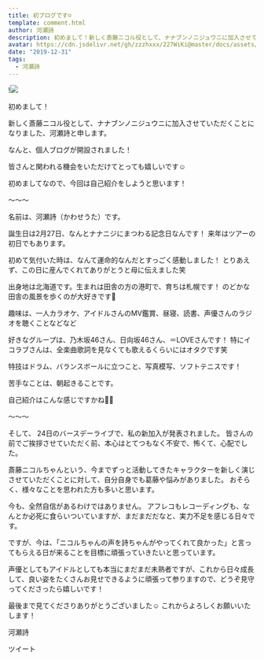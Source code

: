 ```yaml
---
title: 初ブログです☺︎
template: comment.html
author: 河瀬詩
description: 初めまして！新しく斎藤ニコル役として、ナナブンノニジュウニに加入させていただくことになりました、河瀬詩と申します。なんと、個人ブログが開設されました！皆さんと関われる機会をいただけてと...
avatar: https://cdn.jsdelivr.net/gh/zzzhxxx/227WiKi@master/docs/assets/photo/avatar/uta.jpg
date: "2019-12-31"
tags:
  - 河瀬詩
---
```


!![](https://cdn.jsdelivr.net/gh/227WiKi/227WiKi-image@master/blog-image/uta-2019-12-31_1.jpg)



  初めまして！

新しく斎藤ニコル役として、ナナブンノニジュウニに加入させていただくことになりました、河瀬詩と申します。

なんと、個人ブログが開設されました！

皆さんと関われる機会をいただけてとっても嬉しいです☺︎

初めましてなので、今回は自己紹介をしようと思います！


〜〜〜


名前は、河瀬詩（かわせうた）です。


誕生日は2月27日、なんとナナニジにまつわる記念日なんです！
来年はツアーの初日でもあります。

初めて気付いた時は、なんて運命的なんだとすっごく感動しました！
とりあえず、この日に産んでくれてありがとうと母に伝えました笑



出身地は北海道です。生まれは田舎の方の港町で、育ちは札幌です！
のどかな田舎の風景を歩くのが大好きです🥰



趣味は、一人カラオケ、アイドルさんのMV鑑賞、昼寝、読書、声優さんのラジオを聴くことなどなど

好きなグループは、乃木坂46さん、日向坂46さん、＝LOVEさんです！
特にイコラブさんは、全楽曲歌詞を見なくても歌えるくらいにはオタクです笑


特技はドラム、バランスボールに立つこと、写真模写、ソフトテニスです！


苦手なことは、朝起きることです。



自己紹介はこんな感じですかね🙆‍♀️


〜〜〜


そして、
24日のバースデーライブで、私の新加入が発表されました。
皆さんの前でご挨拶させていただく前、本心はとてつもなく不安で、怖くて、心配でした。


斎藤ニコルちゃんという、今までずっと活動してきたキャラクターを新しく演じさせていただくことに対して、自分自身でも葛藤や悩みがありました。
おそらく、様々なことを思われた方も多いと思います。


今も、全然自信があるわけではありません。
アフレコもレコーディングも、なんとか必死に食らいついていますが、まだまだだなと、実力不足を感じる日々です。


ですが、今は、「ニコルちゃんの声を詩ちゃんがやってくれて良かった」と言ってもらえる日が来ることを目標に頑張っていきたいと思っています。


声優としてもアイドルとしても本当にまだまだ未熟者ですが、これから日々成長して、良い姿をたくさんお見せできるように頑張って参りますので、どうぞ見守ってくださったら嬉しいです！


最後まで見てくださりありがとうございました☺︎
これからよろしくお願いいたします！







河瀬詩


ツイート



